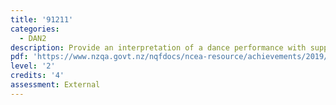 ```yaml
---
title: '91211'
categories:
  - DAN2
description: Provide an interpretation of a dance performance with supporting evidence
pdf: 'https://www.nzqa.govt.nz/nqfdocs/ncea-resource/achievements/2019/as91211.pdf'
level: '2'
credits: '4'
assessment: External
---
```


